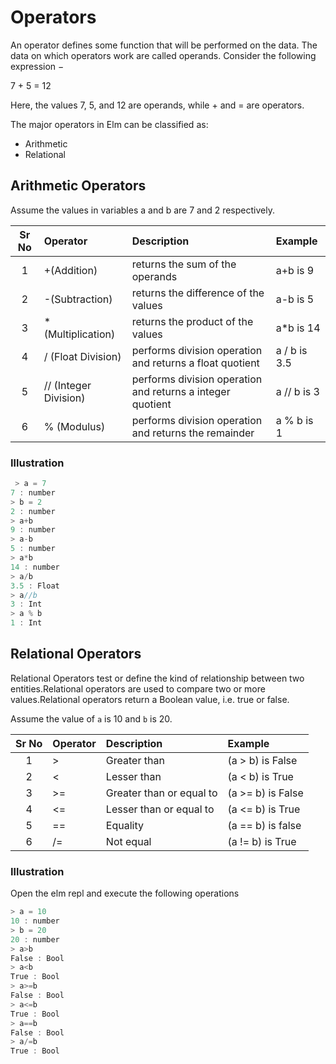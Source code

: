 # Operators

An operator defines some function that will be performed on the data. The data on which operators work are called operands. Consider the following expression −

7 + 5 = 12

Here, the values 7, 5, and 12 are operands, while + and = are operators.

The major operators in Elm can be classified as:

- Arithmetic
- Relational

## Arithmetic Operators

Assume the values in variables a and b are 7 and 2 respectively.

|Sr No |  Operator | Description  | Example
|:----:|:----------|:----|:-----------------|
| 1    | +(Addition)     | returns the sum of the operands|a+b is 9
| 2    | -(Subtraction)     | returns the difference of the values|a-b is 5
| 3    | * (Multiplication)     | returns the product of the values|a*b is 14
|4|/ (Float Division)|performs division operation and returns a float quotient|a / b is 3.5
|5|// (Integer Division)|performs division operation and returns a integer quotient|a // b is 3
|6|% (Modulus)|performs division operation and returns the remainder| a % b is 1

### Illustration

```javascript
 > a = 7
7 : number
> b = 2
2 : number
> a+b
9 : number
> a-b
5 : number
> a*b
14 : number
> a/b
3.5 : Float
> a//b
3 : Int
> a % b
1 : Int

```

## Relational Operators

Relational Operators test or define the kind of relationship between two entities.Relational operators are used to compare two or more values.Relational operators return a Boolean value, i.e. true or false.

Assume the value of `a` is 10 and `b` is 20.

|Sr No |  Operator | Description  | Example
|:----:|:----------|:----|:-----------------|
|1| >|Greater than |(a > b) is False|
|2| < | Lesser than |(a < b) is True|
|3| >=|Greater than or equal to|(a >= b) is False
|4|<= |Lesser than or equal to|(a <= b) is True
|5|== |Equality|(a == b) is false
|6| /= |Not equal|(a != b) is True

### Illustration

Open the elm repl and execute the following operations

```javascript
> a = 10
10 : number
> b = 20
20 : number
> a>b
False : Bool
> a<b
True : Bool
> a>=b
False : Bool
> a<=b
True : Bool
> a==b
False : Bool
> a/=b
True : Bool

```